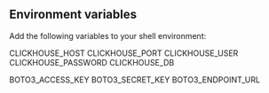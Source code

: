 ## Environment variables

Add the following variables to your shell environment:

CLICKHOUSE_HOST
CLICKHOUSE_PORT
CLICKHOUSE_USER
CLICKHOUSE_PASSWORD
CLICKHOUSE_DB

BOTO3_ACCESS_KEY
BOTO3_SECRET_KEY
BOTO3_ENDPOINT_URL